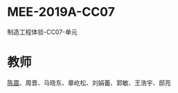 # MEE-2019A-CC07

制造工程体验-CC07-单元

# 教师

[陈震](http://www.icenter.tsinghua.edu.cn/faculty/chenzhen/)、周晋、马晓东、章屹松、刘娟蕾、郭敏、王浩宇、邸亮

